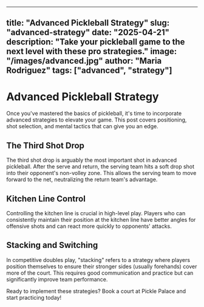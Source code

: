 
---
title: "Advanced Pickleball Strategy"
slug: "advanced-strategy"
date: "2025-04-21"
description: "Take your pickleball game to the next level with these pro strategies."
image: "/images/advanced.jpg"
author: "Maria Rodriguez"
tags: ["advanced", "strategy"]
---

# Advanced Pickleball Strategy

Once you've mastered the basics of pickleball, it's time to incorporate advanced strategies to elevate your game. This post covers positioning, shot selection, and mental tactics that can give you an edge.

## The Third Shot Drop

The third shot drop is arguably the most important shot in advanced pickleball. After the serve and return, the serving team hits a soft drop shot into their opponent's non-volley zone. This allows the serving team to move forward to the net, neutralizing the return team's advantage.

## Kitchen Line Control

Controlling the kitchen line is crucial in high-level play. Players who can consistently maintain their position at the kitchen line have better angles for offensive shots and can react more quickly to opponents' attacks.

## Stacking and Switching

In competitive doubles play, "stacking" refers to a strategy where players position themselves to ensure their stronger sides (usually forehands) cover more of the court. This requires good communication and practice but can significantly improve team performance.

Ready to implement these strategies? Book a court at Pickle Palace and start practicing today!
